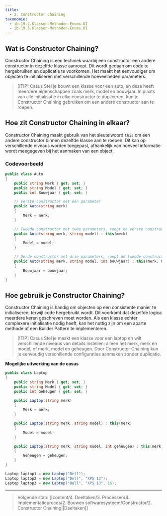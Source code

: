 ```yaml
---
title:
  - 2. Constructor Chaining
taxonomie:
  - ib-19.2.Klassen-Methoden-Enums.OI
  - ib-19.3.Klassen-Methoden-Enums.OI
---
```


## Wat is Constructor Chaining?
Constructor Chaining is een techniek waarbij een constructor een andere constructor in dezelfde klasse aanroept. Dit wordt gedaan om code te hergebruiken en duplicatie te voorkomen. Het maakt het eenvoudiger om objecten te initialiseren met verschillende hoeveelheden parameters.

> [!TIP] Casus
> Stel je bouwt een klasse voor een auto, en deze heeft meerdere eigenschappen zoals merk, model en bouwjaar. In plaats van alle initialisatie in elke constructor te dupliceren, kun je Constructor Chaining gebruiken om een andere constructor aan te roepen.

## Hoe zit Constructor Chaining in elkaar?
Constructor Chaining maakt gebruik van het sleutelwoord `this` om een andere constructor binnen dezelfde klasse aan te roepen. Dit kan op verschillende niveaus worden toegepast, afhankelijk van hoeveel informatie wordt meegegeven bij het aanmaken van een object.

### Codevoorbeeld
```C#
public class Auto  
{  
    public string Merk { get; set; }  
    public string Model { get; set; }  
    public int Bouwjaar { get; set; }  

    // Eerste constructor met één parameter  
    public Auto(string merk)  
    {  
        Merk = merk;  
    }  

    // Tweede constructor met twee parameters, roept de eerste constructor aan  
    public Auto(string merk, string model) : this(merk)  
    {  
        Model = model;  
    }  

    // Derde constructor met drie parameters, roept de tweede constructor aan  
    public Auto(string merk, string model, int bouwjaar) : this(merk, model)  
    {  
        Bouwjaar = bouwjaar;  
    }  
}  
```

## Hoe gebruik je Constructor Chaining?
Constructor Chaining is handig om objecten op een consistente manier te initialiseren, terwijl code hergebruikt wordt. Dit voorkomt dat dezelfde logica meerdere keren geschreven moet worden. Als een klasse echter complexere initialisatie nodig heeft, kan het nuttig zijn om een aparte methode of een Builder Pattern te implementeren.

> [!TIP] Casus
>Stel je maakt een klasse voor een laptop en wilt verschillende niveaus van details instellen: alleen het merk, merk en model, of merk, model en geheugen. Door Constructor Chaining kun je eenvoudig verschillende configuraties aanmaken zonder duplicatie.

**Mogelijke uitwerking van de casus**
```C#
public class Laptop  
{  
    public string Merk { get; set; }  
    public string Model { get; set; }  
    public int Geheugen { get; set; }  

    public Laptop(string merk)  
    {  
        Merk = merk;  
    }  

    public Laptop(string merk, string model) : this(merk)  
    {  
        Model = model;  
    }  

    public Laptop(string merk, string model, int geheugen) : this(merk, model)  
    {  
        Geheugen = geheugen;  
    }  
}  

Laptop laptop1 = new Laptop("Dell");  
Laptop laptop2 = new Laptop("Dell", "XPS 13");  
Laptop laptop3 = new Laptop("Dell", "XPS 13", 16);  
```

---

> Volgende stap: [[content/4. Deeltaken/3. Processen/4. Implementatieproces/2. Bouwen softwaresysteem/Constructor/2. Constructor Chaining||Deeltaken]]
